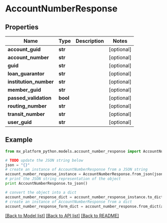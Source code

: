 # AccountNumberResponse


## Properties
Name | Type | Description | Notes
------------ | ------------- | ------------- | -------------
**account_guid** | **str** |  | [optional] 
**account_number** | **str** |  | [optional] 
**guid** | **str** |  | [optional] 
**loan_guarantor** | **str** |  | [optional] 
**institution_number** | **str** |  | [optional] 
**member_guid** | **str** |  | [optional] 
**passed_validation** | **bool** |  | [optional] 
**routing_number** | **str** |  | [optional] 
**transit_number** | **str** |  | [optional] 
**user_guid** | **str** |  | [optional] 

## Example

```python
from mx_platform_python.models.account_number_response import AccountNumberResponse

# TODO update the JSON string below
json = "{}"
# create an instance of AccountNumberResponse from a JSON string
account_number_response_instance = AccountNumberResponse.from_json(json)
# print the JSON string representation of the object
print AccountNumberResponse.to_json()

# convert the object into a dict
account_number_response_dict = account_number_response_instance.to_dict()
# create an instance of AccountNumberResponse from a dict
account_number_response_form_dict = account_number_response.from_dict(account_number_response_dict)
```
[[Back to Model list]](../README.md#documentation-for-models) [[Back to API list]](../README.md#documentation-for-api-endpoints) [[Back to README]](../README.md)


